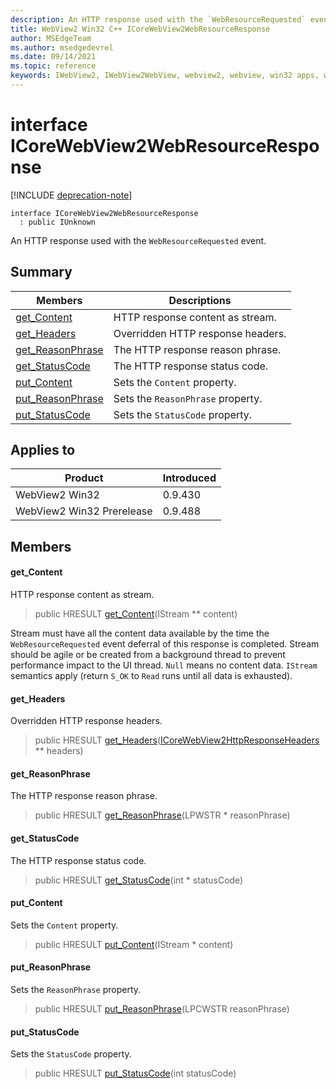 ```yaml
---
description: An HTTP response used with the `WebResourceRequested` event.
title: WebView2 Win32 C++ ICoreWebView2WebResourceResponse
author: MSEdgeTeam
ms.author: msedgedevrel
ms.date: 09/14/2021
ms.topic: reference
keywords: IWebView2, IWebView2WebView, webview2, webview, win32 apps, win32, edge, ICoreWebView2, ICoreWebView2Controller, browser control, edge html, ICoreWebView2WebResourceResponse
---
```


# interface ICoreWebView2WebResourceResponse

[!INCLUDE [deprecation-note](../includes/deprecation-note.md)]

```
interface ICoreWebView2WebResourceResponse
  : public IUnknown
```

An HTTP response used with the `WebResourceRequested` event.

## Summary

 Members                        | Descriptions
--------------------------------|---------------------------------------------
[get_Content](#get_content) | HTTP response content as stream.
[get_Headers](#get_headers) | Overridden HTTP response headers.
[get_ReasonPhrase](#get_reasonphrase) | The HTTP response reason phrase.
[get_StatusCode](#get_statuscode) | The HTTP response status code.
[put_Content](#put_content) | Sets the `Content` property.
[put_ReasonPhrase](#put_reasonphrase) | Sets the `ReasonPhrase` property.
[put_StatusCode](#put_statuscode) | Sets the `StatusCode` property.

## Applies to

Product                         | Introduced
--------------------------------|---------------------------------------------
WebView2 Win32            |    0.9.430
WebView2 Win32 Prerelease |    0.9.488

## Members

#### get_Content

HTTP response content as stream.

> public HRESULT [get_Content](#get_content)(IStream ** content)

Stream must have all the content data available by the time the `WebResourceRequested` event deferral of this response is completed. Stream should be agile or be created from a background thread to prevent performance impact to the UI thread. `Null` means no content data. `IStream` semantics apply (return `S_OK` to `Read` runs until all data is exhausted).

#### get_Headers

Overridden HTTP response headers.

> public HRESULT [get_Headers](#get_headers)([ICoreWebView2HttpResponseHeaders](icorewebview2httpresponseheaders.md) ** headers)

#### get_ReasonPhrase

The HTTP response reason phrase.

> public HRESULT [get_ReasonPhrase](#get_reasonphrase)(LPWSTR * reasonPhrase)

#### get_StatusCode

The HTTP response status code.

> public HRESULT [get_StatusCode](#get_statuscode)(int * statusCode)

#### put_Content

Sets the `Content` property.

> public HRESULT [put_Content](#put_content)(IStream * content)

#### put_ReasonPhrase

Sets the `ReasonPhrase` property.

> public HRESULT [put_ReasonPhrase](#put_reasonphrase)(LPCWSTR reasonPhrase)

#### put_StatusCode

Sets the `StatusCode` property.

> public HRESULT [put_StatusCode](#put_statuscode)(int statusCode)


